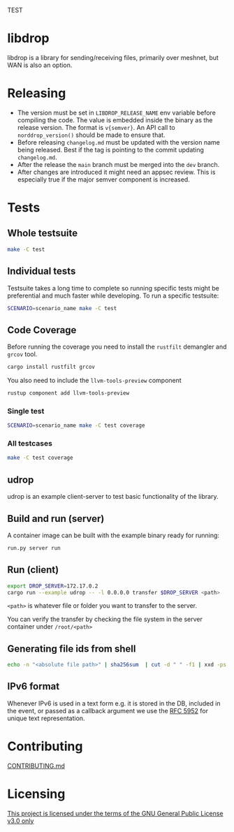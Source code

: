 TEST

# libdrop
libdrop is a library for sending/receiving files, primarily over meshnet, but
WAN is also an option.

# Releasing
- The version must be set in `LIBDROP_RELEASE_NAME` env variable before compiling the code. The value is embedded inside the binary as the release
version. The format is `v{semver}`. An API call to `norddrop_version()` should be made to ensure that.
- Before releasing `changelog.md` must be updated with the version name being released. Best if the tag is pointing to the commit updating `changelog.md`.
- After the release the `main` branch must be merged into the `dev` branch.
- After changes are introduced it might need an appsec review. This is especially true if the major semver component is increased.

# Tests
## Whole testsuite
```sh
make -C test
```

## Individual tests
Testsuite takes a long time to complete so running specific tests might be preferential and much faster while developing. To run a specific testsuite:
```sh
SCENARIO=scenario_name make -C test
```

## Code Coverage
Before running the coverage you need to install the `rustfilt` demangler and `grcov` tool.
```sh
cargo install rustfilt grcov
```

You also need to include the `llvm-tools-preview` component
```sh
rustup component add llvm-tools-preview
```

### Single test
```sh
SCENARIO=scenario_name make -C test coverage
```

### All testcases
```sh
make -C test coverage
```

## udrop

udrop is an example client-server to test basic functionality of the library.

## Build and run (server)
A container image can be built with the example binary ready for running:
```sh
run.py server run
```

## Run (client)
```sh
export DROP_SERVER=172.17.0.2
cargo run --example udrop -- -l 0.0.0.0 transfer $DROP_SERVER <path>
```

`<path>` is whatever file or folder you want to transfer to the server.

You can verify the transfer by checking the file system in the server container under `/root/<path>`

## Generating file ids from shell
```sh
echo -n "<absolute file path>" | sha256sum  | cut -d " " -f1 | xxd -ps -r | basenc --base64url | tr -d '='
```

## IPv6 format
Whenever IPv6 is used in a text form e.g. it is stored in the DB, included in the event, or passed as a callback argument we use the [RFC 5952](https://tools.ietf.org/html/rfc5952) for unique text representation.

# Contributing
[CONTRIBUTING.md](CONTRIBUTING.md)

# Licensing
[This project is licensed under the terms of the GNU General Public License v3.0 only](LICENSE)
